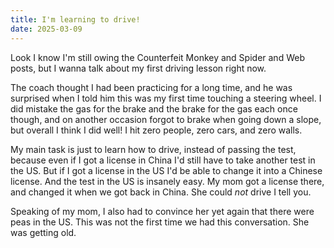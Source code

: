 ```yaml
---
title: I'm learning to drive!
date: 2025-03-09
---
```


Look I know I'm still owing the Counterfeit Monkey and Spider and Web posts, but I wanna talk about my first driving lesson right now.

The coach thought I had been practicing for a long time, and he was surprised when I told him this was my first time touching a steering wheel. I did mistake the gas for the brake and the brake for the gas each once though, and on another occasion forgot to brake when going down a slope, but overall I think I did well! I hit zero people, zero cars, and zero walls.

My main task is just to learn how to drive, instead of passing the test, because even if I got a license in China I'd still have to take another test in the US. But if I got a license in the US I'd be able to change it into a Chinese license. And the test in the US is insanely easy. My mom got a license there, and changed it when we got back in China. She could *not* drive I tell you.

Speaking of my mom, I also had to convince her yet again that there were peas in the US. This was not the first time we had this conversation. She was getting old.
